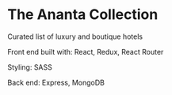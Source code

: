 # The Ananta Collection

Curated list of luxury and boutique hotels

Front end built with: React, Redux, React Router

Styling: SASS

Back end: Express, MongoDB
